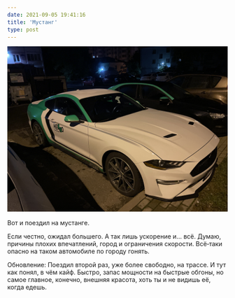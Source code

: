 ```yaml
---
date: 2021-09-05 19:41:16
title: 'Мустанг'
type: post
---
```


![А вот и конь.](IMG_1192.jpg)

Вот и поездил на мустанге.

Если честно, ожидал большего. А так лишь ускорение и… всё. Думаю, причины плохих впечатлений, город и ограничения
скорости. Всё‐таки опасно на таком автомобиле по городу гонять.

Обновление: Поездил второй раз, уже более свободно, на трассе. И тут как понял, в чём кайф. Быстро, запас мощности на
быстрые обгоны, но самое главное, конечно, внешняя красота, хоть ты и не видишь её, когда едешь.
